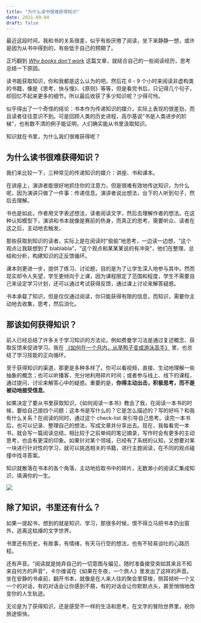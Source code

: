 ```yaml
---
title: "为什么读书很难获得知识"
date: 2021-09-04
draft: false
---
```


最近这段时间，我和书的关系很差，似乎有些厌倦了阅读，坐下来静静一想，或许是因为从书中得到的，有些低于自己的预期了。

正巧翻到 [*Why books don't work*](https://andymatuschak.org/books/) 这篇文章，就结合自己的一些阅读经历，思考总结一下原因。

读书能获取知识，你和我都是这么认为的吧。然后花 6 - 9 个小时来阅读非虚构类的书籍，像是《思考，快与慢》、《原则》等等，但是看完书后，只记得几个句子，却回忆不起来更多的细节。所以最后收获了多少知识呢？少得可怜。

似乎得出了一个奇怪的结论：书本作为传递知识的媒介，实际上表现的很差劲，而且读者往往意识不到。可是回顾人类的历史进程，高尔基说“书是人类进步的阶梯”，也有数不清的例子能证明，人们确实能从书里汲取知识。

知识就在书里，为什么我们很难获得呢？

## 为什么读书很难获得知识？

我们来比较一下，三种常见的传递知识的媒介：讲座、书和课本。

在讲座上，演讲者能很好地抓住你的注意力，但是很难有效地传达知识，为什么呢，因为演讲只做了一件事：传递信息。演讲者说出想法，台下的人听到句子，然后去理解。

书也是如此，作者用文字表述想法，读者阅读文字，然后去理解作者的想法。在这种认知模型下，演讲和书本就像是赛前的热身，而真正的思考，需要听众、读者在这之后，主动地去触发。

那些获取到知识的读者，实际上是在阅读时“偷偷”地思考，一边读一边想，“这个观点让我联想到了 blablabla”，“这个观点和某某某说的有冲突”，他们在整理、总结和分析，构建知识的正反馈循环。

课本则更进一步，提供了练习、讨论题，目的是为了让学生深入地参与其中。然而现实却令人失望，学生更倾向于上课，因为课程限定了范围和程度，学生不需要自己来设定学习计划，还可以通过考试获得反馈，通过课上讨论来解答疑惑。

书本承载了知识，但是仅仅通过阅读，你只能获得有限的信息，而知识，需要你主动地去收集，思考，然后消化。

## 那该如何获得知识？

前人已经总结了许多关于学习知识的方法论。例如费曼学习法是通过复述概念、获取反馈来促进学习。我在 [《如何在一个月内，从旱鸭子变成游泳高手》](https://postcard.lilpilot.co/posts/%E8%80%81%E9%B2%81%E5%AD%A6%E6%B8%B8%E6%B3%B3/) 里，也总结了学习技能的正向循环。

至于获得知识的渠道，那更是多种多样了。你可以看视频，直接、生动地理解一些抽象的概念；也可以听播客，充分地利用碎片时间；或者参与线上、线下的课程，通过提问、讨论来解答心中的疑惑。重要的是，**你得主动出击，积极思考，而不是被动地接受信息**。

如果决定了要从书里获取知识，《如何阅读一本书》教会了我，在阅读一本书的时候，要给自己提四个问题：这本书是写什么的？它是怎么描述的？写的好吗？和我有什么关系？在阅读的同时，通过这个 check-list 来引导自己思考。读完一本书后，也可以记录、整理自己的想法，写成文章并分享出去。现在，我每看完一本书，就会写一篇阅读总结，相比较于之前单纯的笔记摘录，写作时会有更多的主动思考，也会有更深的印象。如果针对某个领域，已经有了系统的认知，又想要对某一块进行针对性的学习，就可以挑选相关的书籍，进行主题阅读，在不同的观点碰撞中找寻答案。

知识就散落在书本的各个角落，主动地拾取书中的碎片，无数渺小的阅读汇集成知识，填满你的一生。

![](https://img.gejiba.com/images/9ded86397b9656ab354f4abfd16b63c8.jpg)

## 除了知识，书里还有什么？

如果一提起书，想到的就是知识、学习，那很多时候，恨不得立马把书本扔出窗外，逃离这枯燥的文字世界。

书里还有历史，有故事，有情绪，有天马行空的想法，也有不轻易谈吐的心路历程。

还有声音。“阅读就是抛弃自己的一切意图与偏见，随时准备接受突如其来且不知来自何方的声音”，卡尔维诺在《如果在冬夜，一个旅人》里发出了这样的声音。坐在安静的书桌前，翻开书本，就像是在人来人往的聚会里穿梭，侧耳倾听一个又一个的对话，有的对话会让你感到不屑，有的对话会让你默默点头，甚至悄悄地改变你的人生轨迹。

无论是为了获得知识，还是感受不一样的生活和思考，在文字的冒险世界里，祝你旅途愉快。
